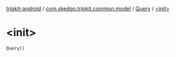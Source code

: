 [tripkit-android](../../index.md) / [com.skedgo.tripkit.common.model](../index.md) / [Query](index.md) / [&lt;init&gt;](./-init-.md)

# &lt;init&gt;

`Query()`